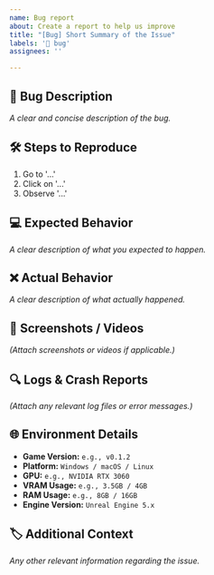 ```yaml
---
name: Bug report
about: Create a report to help us improve
title: "[Bug] Short Summary of the Issue"
labels: '🐛 bug'
assignees: ''

---
```


## 📌 Bug Description
*A clear and concise description of the bug.*

## 🛠️ Steps to Reproduce
1. Go to '...'
2. Click on '...'
3. Observe '...'

## 💻 Expected Behavior
*A clear description of what you expected to happen.*

## ❌ Actual Behavior
*A clear description of what actually happened.*

## 📍 Screenshots / Videos
*(Attach screenshots or videos if applicable.)*

## 🔍 Logs & Crash Reports
*(Attach any relevant log files or error messages.)*

## 🌐 Environment Details
- **Game Version:** `e.g., v0.1.2`
- **Platform:** `Windows / macOS / Linux`
- **GPU:** `e.g., NVIDIA RTX 3060`
- **VRAM Usage:** `e.g., 3.5GB / 4GB`
- **RAM Usage:** `e.g., 8GB / 16GB`
- **Engine Version:** `Unreal Engine 5.x`

## 🏷️ Additional Context
*Any other relevant information regarding the issue.*
